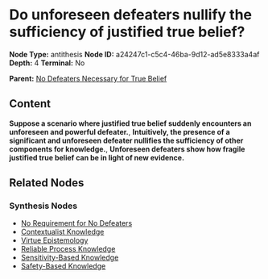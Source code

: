 # Do unforeseen defeaters nullify the sufficiency of justified true belief?

**Node Type:** antithesis
**Node ID:** a24247c1-c5c4-46ba-9d12-ad5e8333a4af
**Depth:** 4
**Terminal:** No

**Parent:** [No Defeaters Necessary for True Belief](no-defeaters-necessary-for-true-belief-synthesis-1969747b-cf99-4e2a-bfa0-4bd52c981d0a.md)

## Content

**Suppose a scenario where justified true belief suddenly encounters an unforeseen and powerful defeater.**, **Intuitively, the presence of a significant and unforeseen defeater nullifies the sufficiency of other components for knowledge.**, **Unforeseen defeaters show how fragile justified true belief can be in light of new evidence.**

## Related Nodes

### Synthesis Nodes

- [No Requirement for No Defeaters](no-requirement-for-no-defeaters-synthesis-461854dd-6300-453c-8a4c-c820598cbf3d.md)
- [Contextualist Knowledge](contextualist-knowledge-synthesis-a36afa4c-ab7f-4cf5-a68b-5d80524fbd18.md)
- [Virtue Epistemology](virtue-epistemology-synthesis-9e9278bf-335d-4693-9252-e52f49220cc7.md)
- [Reliable Process Knowledge](reliable-process-knowledge-synthesis-cfb5e2e9-eb3a-4c2d-9e14-801886b35ecc.md)
- [Sensitivity-Based Knowledge](sensitivity-based-knowledge-synthesis-f46489ef-dd7f-4cb8-a010-2282a47a0b92.md)
- [Safety-Based Knowledge](safety-based-knowledge-synthesis-0f07ff97-e72f-45a1-a864-dc323fd230b1.md)
